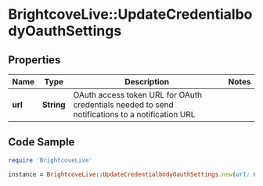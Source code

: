 # BrightcoveLive::UpdateCredentialbodyOauthSettings

## Properties

Name | Type | Description | Notes
------------ | ------------- | ------------- | -------------
**url** | **String** | OAuth access token URL for OAuth credentials needed to send notifications to a notification URL | 

## Code Sample

```ruby
require 'BrightcoveLive'

instance = BrightcoveLive::UpdateCredentialbodyOauthSettings.new(url: null)
```


